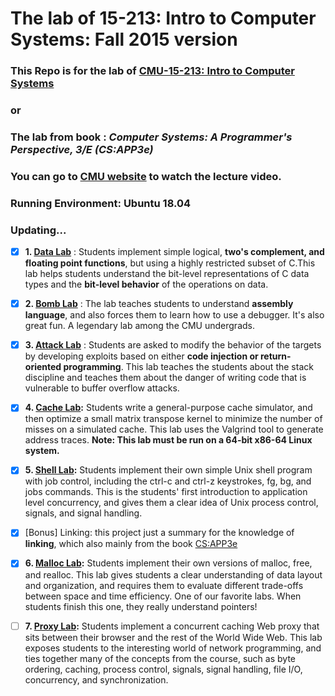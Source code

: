 # The lab of 15-213: Intro to Computer Systems: Fall 2015 version

### This Repo is for the lab of [CMU-15-213: Intro to Computer Systems](http://csapp.cs.cmu.edu/3e/labs.html) 
### or 
### The lab from book :  *Computer Systems: A Programmer's Perspective, 3/E (CS:APP3e)*

### You can go to [CMU website](https://scs.hosted.panopto.com/Panopto/Pages/Sessions/List.aspx#folderID=%22b96d90ae-9871-4fae-91e2-b1627b43e25e%22&sortColumn=0&sortAscending=true&maxResults=50) to watch the lecture video.

### Running Environment: Ubuntu 18.04

### **Updating...**

- [x] **1. [Data Lab](http://csapp.cs.cmu.edu/3e/datalab.pdf)** : Students implement simple logical, **two's complement, and floating point functions**, but using a highly restricted subset of C.This lab helps students understand the bit-level representations of C data types and the **bit-level behavior** of the operations on data.
- [x] **2. [Bomb Lab](http://csapp.cs.cmu.edu/3e/bomblab.pdf)** : The lab teaches students to understand **assembly language**, and also forces them to learn how to use a debugger. It's also great fun. A legendary lab among the CMU undergrads.
- [x] **3. [Attack Lab](http://csapp.cs.cmu.edu/3e/attacklab.pdf)** : Students are asked to modify the behavior of the targets by developing exploits based on either **code injection or return-oriented programming**. This lab teaches the students about the stack discipline and teaches them about the danger of writing code that is vulnerable to buffer overflow attacks.
- [x] **4. [Cache Lab](http://csapp.cs.cmu.edu/3e/cachelab.pdf):** Students write a general-purpose cache simulator, and then optimize a small matrix transpose kernel to minimize the number of misses on a simulated cache. This lab uses the Valgrind tool to generate address traces. **Note: This lab must be run on a 64-bit x86-64 Linux system.**
- [x] **5. [Shell Lab](http://csapp.cs.cmu.edu/3e/shlab.pdf):** Students implement their own simple Unix shell program with job control, including the ctrl-c and ctrl-z keystrokes, fg, bg, and jobs commands. This is the students' first introduction to application level concurrency, and gives them a clear idea of Unix process control, signals, and signal handling.
- [x] [Bonus] Linking: this project just a summary for the knowledge of **linking**, which also mainly from the book [CS:APP3e](http://csapp.cs.cmu.edu/3e/home.html)
- [x] **6. [Malloc Lab](http://csapp.cs.cmu.edu/3e/malloclab.pdf):** Students implement their own versions of malloc, free, and realloc. This lab gives students a clear understanding of data layout and organization, and requires them to evaluate different trade-offs between space and time efficiency. One of our favorite labs. When students finish this one, they really understand pointers!
- [ ] **7. [Proxy Lab](http://csapp.cs.cmu.edu/3e/proxylab.pdf):** Students implement a concurrent caching Web proxy that sits between their browser and the rest of the World Wide Web. This lab exposes students to the interesting world of network programming, and ties together many of the concepts from the course, such as byte ordering, caching, process control, signals, signal handling, file I/O, concurrency, and synchronization.

